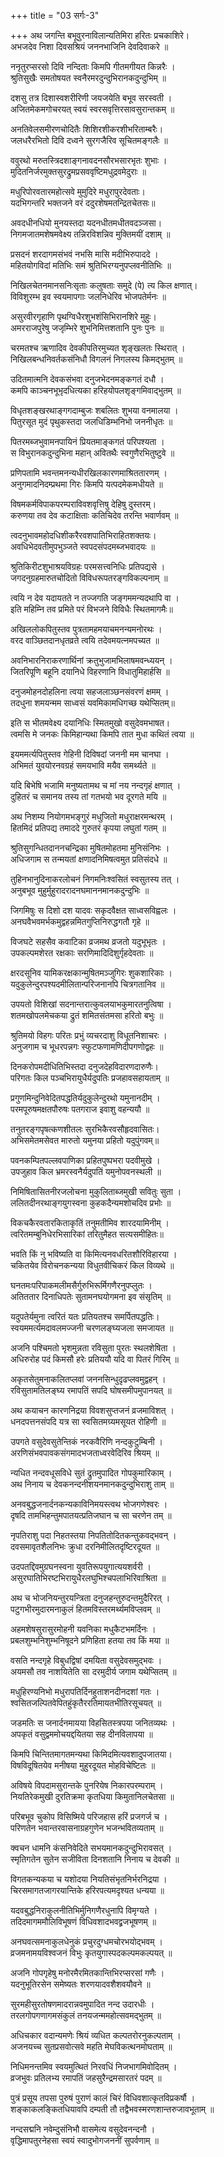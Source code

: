 +++
title = "03 सर्गः-3"

+++
अथ जगन्ति बभूवुरनाविलान्यतिमिरा हरितः प्रचकाशिरे।   
अभजदेव निशा दिवसश्रियं जननभाजिनि देवदिवाकरे ॥

ननृतुरप्सरसो दिवि नन्दिताः किमपि गीतमगीयत किन्नरैः ।   
श्रुतिसुखैः समतोषयत स्वनैरमरदुन्दुभिरानकदुन्दुभिम् ॥

दशसु तत्र दिशास्वशरीरिणी जयजयेति बभूव सरस्वती ।   
अजितमेकमगोचरयत् स्वयं स्वरसवृत्तिरसावसुरान्तकम् ॥

अनतिवेलसमीरणचोदितैः शिशिरशीकरशीभरिताम्बरैः।   
जलधरैरभितो दिवि दध्वने सुरगजैरिव सूचितमङ्गलैः ॥

ववुरथो मरुतस्त्रिदशाङ्गनावदनसौरभसारभृतः शुभाः ।   
मुदितनिर्जरमुक्तसुरद्रुमप्रसववृष्टिमधुद्रवमेदुराः ॥

मधुरिपोरवतारमहोत्सवे मुमुदिरे मधुरापुरदेवताः।   
यदभिगन्तरि भक्तजने वरं ददुरशेषमतन्द्रितचेतसः॥

अवदधीनधियो मुनयस्तदा यदनधीतमधीतवदञ्जसा।   
निगमजातमशेषमवेक्ष्य तन्निरविशन्निव मुक्तिमयीं दशाम् ॥

प्रसदनं शरदागमसंभवं नभसि मासि मदीभिरुपाददे ।   
महितयोगविदां मतिभिः समं श्रुतिभिरग्यनुपप्लवनीतिभिः ॥

निखिलचेतनमानसनिःसृताः कलुषताः समुदे (पे) त्य किल क्षणात्।   
विविशुरम्भ इव स्वयमापगाः जलनिधेरिव भोजपतेर्मनः ॥

असुरवीरगृहाणि पृथग्विधैरशुभशंसिभिरानशिरे मुहुः।   
अमरराजपुरेषु जजृम्भिरे शुभनिमित्तशतानि पुनः पुनः ॥

चरमतश्च ऋणादिव देवकीपतिरमुच्यत शृङ्खलतः स्थिरात् ।   
निखिलबन्धनिवर्तकसंनिधौ विगलनं निगलस्य किमद्भुतम् ॥

उदितमात्मनि देवकसंभवा दनुजभेदनमङ्कगतं दधौ ।   
कमपि काञ्चनभूभृदधित्यका हरिहयोपलशृङ्गमिवाद्भुतम् ॥

विधृतशङ्खरथाङ्गगदाम्बुजः शबलितः शुभया वनमालया ।   
पितुरसूत मुदं पृथुकस्तदा जलधिडिम्भनिभो जननीधृतः ॥

पितरमब्जभुवामनपायिनं प्रियतमाङ्कगतं परिपश्यता ।   
स विभुरानकदुन्दुभिना महान् अवितथैः स्वगुणैरभितुष्टुवे ॥

प्रणिपतामि भवन्तमनन्यधीरखिलकारणमाश्रिततारणम् ।   
अनुगमादनिदम्प्रथमा गिरः किमपि यत्पदमेकमधीयते ॥

विषमकर्मविपाकपरम्पराविवशवृत्तिषु देहिषु दुस्तरम्।   
करुणया तव देव कटाक्षिताः कतिचिदेव तरन्ति भवार्णवम् ॥

त्वदनुभावमहोदधिशीकरैरवशपातिभिराहितशक्तयः।   
अवधिभेदवतीमुपभुञ्जते स्वपदसंपदमब्जभवादयः ॥

श्रुतिकिरीटशुभाश्रयविग्रहः परमसत्त्वनिधिः प्रतिपद्यसे ।   
जगदनुग्रहमारुतचोदितो विविधरूपतरङ्गविकल्पनाम् ॥

त्वयि न देव यदायतते न तज्जगति जङ्गममन्यदथापि वा ।   
इति महिम्नि तव प्रमिते परं विभजने विविधैः स्थितमागमैः॥

अखिललोकपितुस्तव पुत्रतामहमयाचमनन्यमनोरथः ।   
वरद वाञ्छितदानधृतव्रते त्वयि तदेवमयत्नमपच्यत ॥

अवनिभारनिराकरणार्थिनां क्रतुभुजामभिलाषमवन्ध्ययन् ।   
जितरिपूणि बहूनि दयानिधे विहरणानि विधातुमिहार्हसि ॥

दनुजमोहनदोहलिना त्वया सहजलाञ्छनसंवरणं क्षमम् ।   
तदधुना शमयन्मम साध्वसं यवमिकामधिगच्छ यथेप्सितम्॥

इति स भीतमवेक्ष्य दयानिधिः स्मितमुखो वसुदेवमभाषत।   
त्वमसि मे जनकः किमिहान्यथा किमपि तात मुधा कथितं त्वया ॥

इयममर्त्यपितुस्तव गेहिनी दिविषदां जननी मम चानघा ।   
अभिमतं युवयोरनवग्रहं समयभावि मयैव समर्थ्यते ॥

यदि बिभेषि भजामि मनुष्यतामथ च मां नय नन्दगृहं क्षणात् ।   
दुहितरं च समानय तस्य तां गतभयो भव दूरगते मयि ॥

अथ निशम्य नियोगमभङ्गुरं मधुजितो मधुराक्षरमन्थरम् ।   
हितमिदं प्रतिपद्य तमाददे गुरुतरं कृपया लघुतां गतम् ॥

श्रुतिसुगन्धितदाननचन्द्रिका मुषितमोहतमा मुनिसंनिभः ।   
अधिजगाम स तन्मयतां क्षणादनिमिषत्वमुत प्रतिसंदधे ॥

तुहिनभानुदिनाकरलोचनं निगमनिःश्वसितं स्वसुतस्य तत् ।   
अनुबभूव मुहुर्मुहुरादरादनघमाननमानकदुन्दुभिः ॥

जिगमिषुः स दिशो दश यादवः सकृदवैक्षत साध्वसविह्वलः ।   
अनघवैभवमर्भकमुद्वहन्नमितगुप्तिनिरुद्धगतौ गृहे ॥

विजघटे सहसैव कवाटिका व्रजमथ व्रजतो यदुभूभृतः ।   
उपकल्पमशेरत रक्षकाः सरणिमादिदिशुर्गृहदेवताः ॥

क्षरदसूनिव यामिकरक्षकान्मुषितमञ्जुगिरः शुकशारिकाः ।   
यदुकुलेन्दुरपश्यदमीलितान्परिजनानपि चित्रगतानिव ॥

उपयतो विशिखां सदनान्तरात्कुवलयाभकुमारतनुत्विषा ।   
शतमखोपलमेचकया द्रुतं शमितसंतमसा हरितो बभुः ॥

श्रुतिमयो विहगः परितः प्रभुं व्यचरदाशु विधूतनिशाचरः ।   
अनुजगाम च भूधरपन्नगः स्फुटफणामणिदीपगणोद्वहः ॥

दिनकरोपमदीधितिभिस्तदा दनुजदेहविदारणदारुणैः।   
परिगतः किल पञ्चभिरायुधैर्यदुपतिः प्रजहावसहायताम् ॥

प्रगुणमिन्दुनिवेदितपद्धतिर्यदुकुलेन्दुरथो यमुनानदीम् ।   
परमपूरुषमक्षतपौरुषः पतगराज इवाशु वहन्ययौ ॥

तनुतरङ्गपृषत्कणशीतलः सुरभिकैरवसौहृदवासितः।   
अभिसमेतमसेवत मारुतो यमुनया प्रहितो यदुपुंगवम्॥

पवनकम्पितपल्लवपाणिका प्रहितपुष्पभरा पदवीमुखे ।   
उपजुहाव किल भ्रमरस्वनैर्यदुपतिं यमुनोपवनस्थली ॥

निमिषितासितनीरजलोचना मुकुलिताब्जमुखी सवितुः सुता ।   
ललितदीनरथाङ्गयुगस्वना कुहकदैन्यमशोचदिव प्रभोः ॥

विकचकैरवतारकिताकृतिं तनुमतीमिव शारदयामिनीम् ।   
त्वरितमम्बुनिधेरभिसारिकां तरितुमैहत सत्यसमीहितः॥

भवति किं नु भविष्यति वा किमित्यनवधरितशौरिविहारया ।   
चकितयेव विरोचनकन्यया विधुतवीचिकरं किल विव्यथे ॥

घनतमःपरिपाकमलीमसैर्गुरुभिरूर्मिगणैरनुपप्लुतः ।   
अतिततार दिनाधिपतेः सुतामनघयोगमना इव संसृतिम् ॥

यदुपतेर्यमुना त्वरितं यतः प्रतियतश्च समर्पितपद्धतिः।   
स्वयममर्त्यमदावलमज्जनी चरणलङ्घ्यजला समजायत ॥

अजनि पश्चिमतो भृशमुन्नता रविसुता पुरतः स्थलशेषिता ।   
अधिरुरोह पदं किमसौ हरेः प्रतिययौ यदि वा पितरं गिरिम् ॥

अकृतसेतुमनाकलितप्लवां जननसिन्धुदृढप्लवमुद्वहन् ।   
रविसुतामतिलङ्घ्य रमापतिं सपदि घोषसमीपमुपानयत् ॥

अथ कयाचन कारणनिद्रया विवशसुप्तजनं व्रजमाविशत् ।   
धनदपत्तनसंपदि यत्र सा स्वसितमग्र्यमसूयत रोहिणी ॥

उपगते वसुदेवसुतेन्तिकं नरकवैरिणि नन्दकुटुम्बिनी ।   
अरणिसंभवपावकसंगमादभजताध्वरवेदिरिव श्रियम् ॥

न्यधित नन्दवधूसविधे सुतं द्रुतमुपादित गोपकुमारिकाम् ।   
अथ निनाय च देवकनन्दनीशयनमानकदुन्दुभिराशु ताम् ॥

अनवबुद्धजनार्दनकन्यकाविनिमयस्त्वथ भोजगणेश्वरः ।   
दृषदि तामभिहन्तुमपातयत्प्रतिजघान च सा चरणेन तम् ॥

नृपतिराशु पदा निहतस्तया निपतितोदितकन्तुकवद्भवन् ।   
दवसमावृतशैलनिभः क्रुधा दरनिमीलितदृष्टिरदूयत ॥

उदपतद्दिवमुग्रघनस्वना युवतिरूपयुगात्ययशर्वरी ।   
असुरघातिभिरष्टभिरायुधैरलघुभिश्चपलाभिरिवाश्रिता ॥

अथ च भोजनियन्तुरयन्त्रिता दनुजहन्तुरुदन्तमुदैरिरत् ।   
पटुगभीरमुदारमनाकुलं हितमविस्तरमर्थ्यमविप्लवम् ॥

अहमशेषसुरासुरमोहनी यवनिका मधुकैटभमर्दिनः ।   
प्रबलशुम्भनिशुम्भनिषूदने प्रणिहिता हतया तव किं मया ॥

वसति नन्दगृहे विबुधद्विषां दमयिता वसुदेवसमुद्भवः ।   
अयमसौ तव नाशयितेति सा दरमुदीर्य जगाम यथेप्सितम् ॥

मधुहिरण्यनिभो मधुरापतिर्दिनहुताशनदीनदशां गतः ।   
श्वसितजल्पितवेपितहुंकृतैररतिमायतभीतिरसूचयत् ॥

जडमतिः स जनार्दनमायया विहसितस्त्रपया जनितव्यथः ।   
अपकृतं वसुद्वममोचयद्दयितया सह दीनविलापया ॥

किमपि चिन्तितमागतमन्यथा किमिदमित्यवशादुपजातया।   
विषविदूषितयेव मनीषया मुहुरदूयत मोहविचेष्टितः ॥

अविषये विपदामसुरान्तके पुनरियेष निकारपरम्पराम् ।   
नियतिरेकमुखी दुरतिक्रमा कृतधिया किमुतानिलचेतसा ॥

परिबभूव चुकोप विसिष्मिये परिजहास हरिं प्रजगर्ज च ।   
परिणतेन भवान्तरवासनाग्रहगुणेन भजन्भवितव्यताम् ॥

क्वचन धामनि कंसनिवेदिते सभयमानकदुन्दुभिरावसत् ।   
स्मृतिगतेन सुतेन सजीविता दिनशतानि निनाय च देवकी ॥

विगतकन्यकया च यशोदया नियतिसंभृतनिर्भरनिद्रया ।   
चिरसमागतजागरयान्तिके हरिरपत्यमदृश्यत धन्यया ॥

यदवबुद्धनिराकुलनीतिभिर्मुनिगणैरधुनापि विमृग्यते ।   
तदिदमागममौलिविभूषणं विधिवशादभवद्व्रजभूषणम् ॥

अनघवत्समनाकुलधेनुकं प्रचुरदुग्धमचोरभयोद्भवम् ।   
व्रजमनामयविश्वजनं विभुः कृतयुगास्पदकल्पमकल्पयत् ॥

अजनि गोपगृहेषु मनोरमैरमितकान्तिभिरप्सरसां गणैः ।   
यदनुभूतिरसेन समेष्यतः शरणयादवशैशवयौवने ॥

सुरमहीसुरतोषणमादरान्नवमुपादित नन्द उदारधीः ।   
तरलगोपगणागमसंकुलं तनयजन्ममहोत्सवमद्भुतम् ॥

अधिचकार वदान्यमणेः श्रियं व्यधित कल्पतरोरनुकल्पताम् ।   
अजनयच्च सुतप्रसवोत्सवे महति मेघविकत्थनमोघताम् ॥

निधिमनन्तमिव स्वयमुत्थितं निरवधिं निजभागमिवोदितम् ।   
व्रजभुवः प्रतिलभ्य रमापतिं जहसुरैन्द्रमसारतरं पदम् ॥

पुत्रं प्रसूय तपसा पुरुषं पुराणं कालं चिरं विधिवशात्कृतविप्रकर्षौ ।   
शङ्काकलङ्कितधियावपि दम्पती तौ तद्वैभवस्मरणशान्तरुजावभूताम् ॥

नन्दसद्मनि नवेम्दुसंनिभौ वासमेत्य वसुदेवनन्दनौ ।   
वृद्धिमापतुरनेहसा स्वयं स्वादुभोगजननीं सुपर्वणाम् ॥


